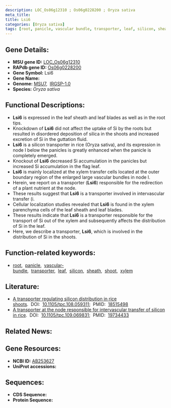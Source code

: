 ```yaml
---
description: LOC_Os06g12310 ; Os06g0228200 ; Oryza sativa
meta_title:
title: Lsi6
categories: [Oryza sativa]
tags: [root, panicle, vascular bundle, transporter, leaf, silicon, sheath, shoot, xylem]
---
```


## Gene Details:
- **MSU gene ID:** [LOC_Os06g12310](http://rice.uga.edu/cgi-bin/ORF_infopage.cgi?orf=LOC_Os06g12310)  
- **RAPdb gene ID:** [Os06g0228200](https://rapdb.dna.affrc.go.jp/locus/?name=Os06g0228200)  
- **Gene Symbol:** Lsi6
- **Gene Name:**
- **Genome:**  [MSU7](http://rice.uga.edu/),&nbsp;&nbsp;[IRGSP-1.0](https://rapdb.dna.affrc.go.jp/download/irgsp1.html)
- **Species:** *Oryza sativa*

## Functional Descriptions:
   - **Lsi6** is expressed in the leaf sheath and leaf blades as well as in the root tips.
   - Knockdown of **Lsi6** did not affect the uptake of Si by the roots but resulted in disordered deposition of silica in the shoots and increased excretion of Si in the guttation fluid.
   - **Lsi6** is a silicon transporter in rice (Oryza sativa), and its expression in node I below the panicles is greatly enhanced when the panicle is completely emerged.
   - Knockout of **Lsi6** decreased Si accumulation in the panicles but increased Si accumulation in the flag leaf.
   - **Lsi6** is mainly localized at the xylem transfer cells located at the outer boundary region of the enlarged large vascular bundles in node I.
   - Herein, we report on a transporter (**Lsi6**) responsible for the redirection of a plant nutrient at the node.
   - These results suggest that **Lsi6** is a transporter involved in intervascular transfer (i.
   - Cellular localization studies revealed that **Lsi6** is found in the xylem parenchyma cells of the leaf sheath and leaf blades.
   - These results indicate that **Lsi6** is a transporter responsible for the transport of Si out of the xylem and subsequently affects the distribution of Si in the leaf.
   - Here, we describe a transporter, **Lsi6**, which is involved in the distribution of Si in the shoots.

## Function-related keywords:
   - [root](/tags/root/),&nbsp;&nbsp;[panicle](/tags/panicle/),&nbsp;&nbsp;[vascular-bundle](/tags/vascular-bundle/),&nbsp;&nbsp;[transporter](/tags/transporter/),&nbsp;&nbsp;[leaf](/tags/leaf/),&nbsp;&nbsp;[silicon](/tags/silicon/),&nbsp;&nbsp;[sheath](/tags/sheath/),&nbsp;&nbsp;[shoot](/tags/shoot/),&nbsp;&nbsp;[xylem](/tags/xylem/)

## Literature:
   - [A transporter regulating silicon distribution in rice shoots](https://www.doi.org/10.1105/tpc.108.059311).&nbsp;&nbsp;DOI:&nbsp;&nbsp;[10.1105/tpc.108.059311](https://www.doi.org/10.1105/tpc.108.059311);&nbsp;&nbsp;PMID:&nbsp;&nbsp;[18515498](https://pubmed.ncbi.nlm.nih.gov/18515498/)
   - [A transporter at the node responsible for intervascular transfer of silicon in rice](https://www.doi.org/10.1105/tpc.109.069831).&nbsp;&nbsp;DOI:&nbsp;&nbsp;[10.1105/tpc.109.069831](https://www.doi.org/10.1105/tpc.109.069831);&nbsp;&nbsp;PMID:&nbsp;&nbsp;[19734433](https://pubmed.ncbi.nlm.nih.gov/19734433/)

## Related News:

## Gene Resources:
- **NCBI ID:**  [AB253627](http://www.ncbi.nlm.nih.gov/nuccore/AB253627)
- **UniProt accessions:** [](https://www.uniprot.org/uniprotkb//entry)

## Sequences:
- **CDS Sequence:**
- **Protein Sequence:**
